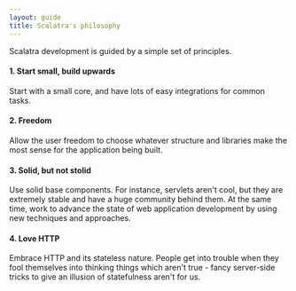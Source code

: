 ```yaml
---
layout: guide
title: Scalatra's philosophy
---
```


Scalatra development is guided by a simple set of principles. 

#### 1. Start small, build upwards

Start with a small core, and have lots of easy integrations for common tasks.

#### 2. Freedom

Allow the user freedom to choose whatever structure and libraries make the most sense for the application being built.

#### 3. Solid, but not stolid

Use solid base components. For instance, servlets aren't cool, but they are
extremely stable and have a huge community behind them. At the same time, work
to advance the state of web application development by using new techniques
and approaches.

#### 4. Love HTTP

Embrace HTTP and its stateless nature. People get into trouble when they fool themselves into thinking things which aren't true - fancy server-side tricks to give an illusion of statefulness aren't for us.
